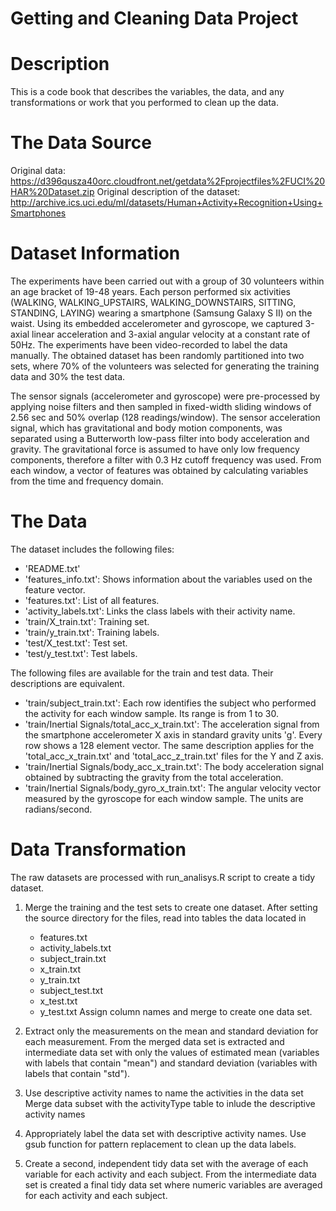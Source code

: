 # Getting and Cleaning Data Project

# Description
This is a code book that describes the variables, the data, and any transformations or work that you performed to clean up the data.

# The Data Source
Original data: https://d396qusza40orc.cloudfront.net/getdata%2Fprojectfiles%2FUCI%20HAR%20Dataset.zip
Original description of the dataset: http://archive.ics.uci.edu/ml/datasets/Human+Activity+Recognition+Using+Smartphones

# Dataset Information
The experiments have been carried out with a group of 30 volunteers within an age bracket of 19-48 years. Each person performed six activities (WALKING, WALKING_UPSTAIRS, WALKING_DOWNSTAIRS, SITTING, STANDING, LAYING) wearing a smartphone (Samsung Galaxy S II) on the waist. Using its embedded accelerometer and gyroscope, we captured 3-axial linear acceleration and 3-axial angular velocity at a constant rate of 50Hz. The experiments have been video-recorded to label the data manually. The obtained dataset has been randomly partitioned into two sets, where 70% of the volunteers was selected for generating the training data and 30% the test data.

The sensor signals (accelerometer and gyroscope) were pre-processed by applying noise filters and then sampled in fixed-width sliding windows of 2.56 sec and 50% overlap (128 readings/window). The sensor acceleration signal, which has gravitational and body motion components, was separated using a Butterworth low-pass filter into body acceleration and gravity. The gravitational force is assumed to have only low frequency components, therefore a filter with 0.3 Hz cutoff frequency was used. From each window, a vector of features was obtained by calculating variables from the time and frequency domain.

# The Data
The dataset includes the following files:
- 'README.txt'
- 'features_info.txt': Shows information about the variables used on the feature vector.
- 'features.txt': List of all features.
- 'activity_labels.txt': Links the class labels with their activity name.
- 'train/X_train.txt': Training set.
- 'train/y_train.txt': Training labels.
- 'test/X_test.txt': Test set.
- 'test/y_test.txt': Test labels.

The following files are available for the train and test data. Their descriptions are equivalent.
- 'train/subject_train.txt': Each row identifies the subject who performed the activity for each window sample. Its range is from 1 to 30.
- 'train/Inertial Signals/total_acc_x_train.txt': The acceleration signal from the smartphone accelerometer X axis in standard gravity units 'g'. Every row shows a 128 element vector. The same description applies for the 'total_acc_x_train.txt' and 'total_acc_z_train.txt' files for the Y and Z axis.
- 'train/Inertial Signals/body_acc_x_train.txt': The body acceleration signal obtained by subtracting the gravity from the total acceleration.
- 'train/Inertial Signals/body_gyro_x_train.txt': The angular velocity vector measured by the gyroscope for each window sample. The units are radians/second.

# Data Transformation
The raw datasets are processed with run_analisys.R script to create a tidy dataset.

1. Merge the training and the test sets to create one dataset.
   After setting the source directory for the files, read into tables the data located in
   - features.txt
   - activity_labels.txt
   - subject_train.txt
   - x_train.txt
   - y_train.txt
   - subject_test.txt
   - x_test.txt
   - y_test.txt
   Assign column names and merge to create one data set.

2. Extract only the measurements on the mean and standard deviation for each measurement.
   From the merged data set is extracted and intermediate data set with only the values of estimated mean (variables with labels that contain "mean") and standard deviation (variables with labels that contain "std").

3. Use descriptive activity names to name the activities in the data set
   Merge data subset with the activityType table to inlude the descriptive activity names

4. Appropriately label the data set with descriptive activity names.
   Use gsub function for pattern replacement to clean up the data labels.
   
5. Create a second, independent tidy data set with the average of each variable for each activity and each subject.
   From the intermediate data set is created a final tidy data set where numeric variables are averaged for each activity and each subject.
